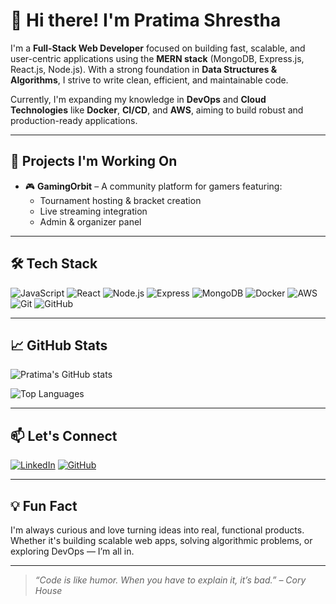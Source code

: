 # 👋 Hi there! I'm Pratima Shrestha

I'm a **Full-Stack Web Developer** focused on building fast, scalable, and user-centric applications using the **MERN stack** (MongoDB, Express.js, React.js, Node.js). With a strong foundation in **Data Structures & Algorithms**, I strive to write clean, efficient, and maintainable code.

Currently, I'm expanding my knowledge in **DevOps** and **Cloud Technologies** like **Docker**, **CI/CD**, and **AWS**, aiming to build robust and production-ready applications.

---

## 🚀 Projects I'm Working On

- 🎮 **GamingOrbit** – A community platform for gamers featuring:
  - Tournament hosting & bracket creation  
  - Live streaming integration  
  - Admin & organizer panel

---

## 🛠 Tech Stack

![JavaScript](https://img.shields.io/badge/-JavaScript-F7DF1E?logo=javascript&logoColor=black)
![React](https://img.shields.io/badge/-React-61DAFB?logo=react&logoColor=black)
![Node.js](https://img.shields.io/badge/-Node.js-339933?logo=node.js&logoColor=white)
![Express](https://img.shields.io/badge/-Express.js-000000?logo=express&logoColor=white)
![MongoDB](https://img.shields.io/badge/-MongoDB-47A248?logo=mongodb&logoColor=white)
![Docker](https://img.shields.io/badge/-Docker-2496ED?logo=docker&logoColor=white)
![AWS](https://img.shields.io/badge/-AWS-232F3E?logo=amazonaws&logoColor=white)
![Git](https://img.shields.io/badge/-Git-F05032?logo=git&logoColor=white)
![GitHub](https://img.shields.io/badge/-GitHub-181717?logo=github&logoColor=white)

---

## 📈 GitHub Stats

![Pratima's GitHub stats](https://github-readme-stats.vercel.app/api?username=Pratima89-Shrestha&show_icons=true&theme=gruvbox)

![Top Languages](https://github-readme-stats.vercel.app/api/top-langs/?username=Pratima89-Shrestha&layout=compact&theme=gruvbox)

---

## 📫 Let's Connect

[![LinkedIn](https://img.shields.io/badge/-LinkedIn-blue?logo=linkedin&style=flat&logoColor=white)](https://www.linkedin.com/in/pratima-shrestha-225494229/)
[![GitHub](https://img.shields.io/badge/-GitHub-181717?logo=github&logoColor=white)](https://github.com/Pratima89-Shrestha)

---

## 💡 Fun Fact

I'm always curious and love turning ideas into real, functional products. Whether it's building scalable web apps, solving algorithmic problems, or exploring DevOps — I’m all in.

---

> *“Code is like humor. When you have to explain it, it’s bad.” – Cory House*

